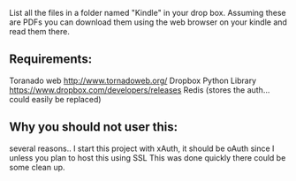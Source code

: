 


List all the files in a folder named "Kindle" in your drop box.  Assuming these are PDFs you can download
them using the web browser on your kindle and read them there.




## Requirements:


Toranado web http://www.tornadoweb.org/
Dropbox Python Library https://www.dropbox.com/developers/releases
Redis (stores the auth... could easily be replaced)



## Why you should not user this:

several reasons..
  I start this project with xAuth, it should be oAuth since I unless you plan to host this using SSL
  This was done quickly there could be some clean up.
  
